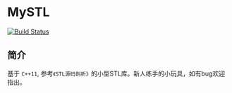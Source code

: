 MySTL
=====
[![Build Status](https://travis-ci.org/Alinshans/MyTinySTL.svg?branch=master)](https://travis-ci.org/Alinshans/MyTinySTL) 

## 简介
基于 `C++11`, 参考`《STL源码剖析》`的小型STL库。新人练手的小玩具，如有bug欢迎指出。

## 